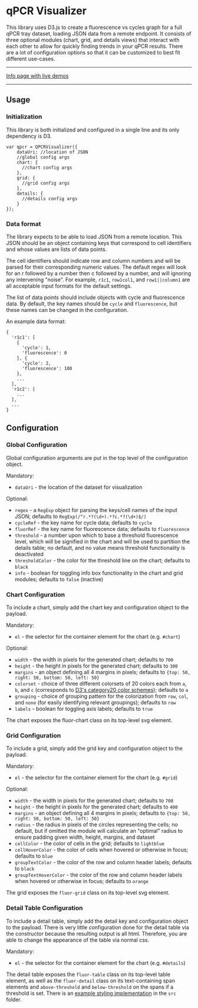 # qPCR Visualizer

This library uses D3.js to create a fluorescence vs cycles graph for a full qPCR tray dataset, loading JSON data from a remote endpoint. It consists of three optional modules (chart, grid, and details views) that interact with each other to allow for quickly finding trends in your qPCR results. There are a lot of configuration options so that it can be customized to best fit different use-cases.

---

[Info page with live demos](http://merrywhether.github.io/qpcr-visualizer/)

---

## Usage

### Initialization
This library is both initialized and configured in a single line and its only dependency is D3.

    var qpcr = QPCRVisualizer({
        dataUri: //location of JSON
        //global config args
        chart: {
          //chart config args
        },
        grid: {
          //grid config args
        },
        details: {
          //details config args
        }
    });

### Data format
The library expects to be able to load JSON from a remote location. This JSON should be an object containing keys that correspond to cell identifiers and whose values are lists of data points.

The cell identifiers should indicate row and column numbers and will be parsed for their corresponding numeric values. The default regex will look for an r followed by a number then c followed by a number, and will ignoring any intervening "noise". For example, `r1c1`, `row1col1`, and `row1||column1` are all acceptable input formats for the default settings.

The list of data points should include objects with cycle and fluorescence data. By default, the key names should be `cycle` and `fluorescence`, but these names can be changed in the configuration.

An example data format:

    {
      'r1c1': [
        {
          'cycle': 1,
          'fluorescence': 0
        }, {
          'cycle': 2,
          'fluorescence': 100
        },
        ...
      ],
      'r1c2': [
        ...
      ],
      ...
    }

## Configuration

### Global Configuration
Global configuration arguments are put in the top level of the configuration object.

Mandatory:
+ `dataUri` - the location of the dataset for visualization

Optional:
+ `regex` - a `RegExp` object for parsing the keys/cell names of the input JSON; defaults to `RegExp(/^r.*?(\d+).*?c.*?(\d+)$/)`
+ `cycleRef` - the key name for cycle data; defaults to `cycle`
+ `fluorRef` - the key name for fluorescence data; defaults to `fluorescence`
+ `threshold` - a number upon which to base a threshold fluorescence level, which will be signified in the chart and will be used to partition the details table; no default, and no value means threshold functionality is deactivated
+ `thresholdColor` - the color for the threshold line on the chart; defaults to `black`
+ `info` - boolean for toggling info box functionality in the chart and grid modules; defaults to `false` (inactive)

### Chart Configuration
To include a chart, simply add the chart key and configuration object to the payload.

Mandatory:
+ `el` - the selector for the container element for the chart (e.g. `#chart`)

Optional:
+ `width` - the width in pixels for the generated chart; defaults to `700`
+ `height` - the height in pixels for the generated chart; defaults to `300`
+ `margins` - an object defining all 4 margins in pixels; defaults to `{top: 50, right: 50, bottom: 50, left: 50}`
+ `colorset` - choice of three different colorsets of 20 colors each from `a`, `b`, and `c` (corresponds to [D3's category20 color schemes](https://github.com/mbostock/d3/wiki/Ordinal-Scales#category20)); defaults to `a`
+ `grouping` - choice of grouping pattern for the colorization from `row`, `col`, and `none` (for easily identifying relevant groupings); defaults to `row`
+ `labels` - boolean for toggling axis labels; defaults to `true`

The chart exposes the fluor-chart class on its top-level svg element.

### Grid Configuration
To include a grid, simply add the grid key and configuration object to the payload.

Mandatory:
+ `el` - the selector for the container element for the chart (e.g. `#grid`)

Optional:
+ `width` - the width in pixels for the generated chart; defaults to `700`
+ `height` - the height in pixels for the generated chart; defaults to `400`
+ `margins` - an object defining all 4 margins in pixels; defaults to `{top: 50, right: 50, bottom: 50, left: 50}`
+ `radius` - the radius in pixels of the circles representing the cells; no default, but if omitted the module will calculate an "optimal" radius to ensure padding given width, height, margins, and dataset
+ `cellColor` - the color of cells in the grid; defaults to `lightblue`
+ `cellHoverColor` - the color of cells when hovered or otherwise in focus; defaults to `blue`
+ `groupTextColor` - the color of the row and column header labels; defaults to `black`
+ `groupTextHoverColor` - the color of the row and column header labels when hovered or otherwise in focus; defaults to `orange`

The grid exposes the `fluor-grid` class on its top-level svg element.

### Detail Table Configuration
To include a detail table, simply add the detail key and configuration object to the payload. There is very little configuration done for the detail table via the constructor because the resulting output is all html. Therefore, you are able to change the appearance of the table via normal css.

Mandatory:
+ `el` - the selector for the container element for the chart (e.g. `#details`)

The detail table exposes the `fluor-table` class on its top-level table element, as well as the `fluor-detail` class on its text-containing span elements and `above-threshold` and `below-threshold` on the spans if a threshold is set. There is an [example styling implementation](https://github.com/merrywhether/qpcr-visualizer/blob/master/src/qpcr-table.css) in the `src` folder.
